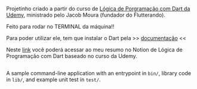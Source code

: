 Projetinho criado a partir do curso de <a href="https://www.udemy.com/course/logica-de-programacao-com-dart/">Lógica de Porgramação com Dart da Udemy</a>, ministrado pelo Jacob Moura (fundador do Flutterando).

Feito para rodar no TERMINAL da máquina!!

Para poder utilizar ele, tem que instalar o Dart pela >> <a href="https://dart.dev/get-dart"> documentação</a> << 

Neste <a href="https://time-horse-883.notion.site/DART-41f30750de3c42e78138697e9b43009d">link<a/> você poderá acessar ao meu resumo no Notion de Lógica de Programação com Dart baseado no curso da Udemy.

##


A sample command-line application with an entrypoint in `bin/`, library code
in `lib/`, and example unit test in `test/`.

